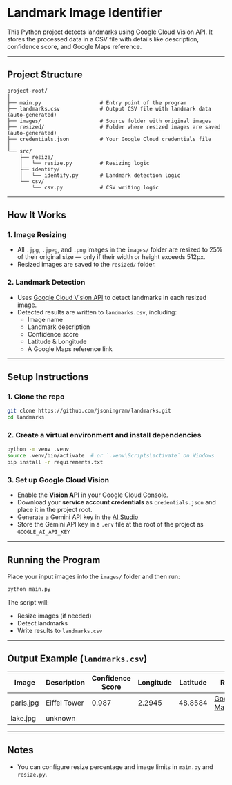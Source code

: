 # Landmark Image Identifier

This Python project detects landmarks using Google Cloud Vision API. It stores the processed data in a CSV file with details like description, confidence score, and Google Maps reference.

---

## Project Structure

```
project-root/
│
├── main.py                   # Entry point of the program
├── landmarks.csv             # Output CSV file with landmark data (auto-generated)
├── images/                   # Source folder with original images
├── resized/                  # Folder where resized images are saved (auto-generated)
├── credentials.json          # Your Google Cloud credentials file
│
└── src/
    ├── resize/
    │   └── resize.py         # Resizing logic
    ├── identify/
    │   └── identify.py       # Landmark detection logic
    └── csv/
        └── csv.py            # CSV writing logic
```

---

## How It Works

### 1. **Image Resizing**
- All `.jpg`, `.jpeg`, and `.png` images in the `images/` folder are resized to 25% of their original size — only if their width or height exceeds 512px.
- Resized images are saved to the `resized/` folder.

### 2. **Landmark Detection**
- Uses [Google Cloud Vision API](https://cloud.google.com/vision/docs) to detect landmarks in each resized image.
- Detected results are written to `landmarks.csv`, including:
  - Image name
  - Landmark description
  - Confidence score
  - Latitude & Longitude
  - A Google Maps reference link

---

## Setup Instructions

### 1. Clone the repo
```bash
git clone https://github.com/jsoningram/landmarks.git
cd landmarks
```

### 2. Create a virtual environment and install dependencies
```bash
python -m venv .venv
source .venv/bin/activate  # or `.venv\Scripts\activate` on Windows
pip install -r requirements.txt
```

### 3. Set up Google Cloud Vision
- Enable the **Vision API** in your Google Cloud Console.
- Download your **service account credentials** as `credentials.json` and place it in the project root.
- Generate a Gemini API key in the [AI Studio](https://aistudio.google.com/apikey)
- Store the Gemini API key in a `.env` file at the root of the project as `GOOGLE_AI_API_KEY`
---

## Running the Program

Place your input images into the `images/` folder and then run:

```bash
python main.py
```

The script will:
- Resize images (if needed)
- Detect landmarks
- Write results to `landmarks.csv`

---

## Output Example (`landmarks.csv`)

| Image     | Description       | Confidence Score | Longitude  | Latitude   | Ref                                           |
|-----------|-------------------|------------------|------------|------------|-----------------------------------------------|
| paris.jpg | Eiffel Tower      | 0.987            | 2.2945     | 48.8584    | [Google Maps](https://www.google.com/maps/...) |
| lake.jpg  | unknown           |                  |            |            |                                               |

---

## Notes

- You can configure resize percentage and image limits in `main.py` and `resize.py`.
